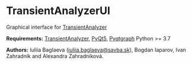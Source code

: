 # TransientAnalyzerUI

Graphical interface for [TransientAnalyzer](https://github.com/IuliiaBaglaeva/TransientAnalyzer)

**Requirements:** 
[TransientAnalyzer](https://github.com/IuliiaBaglaeva/TransientAnalyzer), [PyQt5](https://pypi.org/project/PyQt5/), [Pyqtgraph](https://www.pyqtgraph.org/) Python >= 3.7

**Authors:**  Iuliia Baglaeva (iuliia.baglaeva@savba.sk), Bogdan Iaparov, Ivan Zahradník and Alexandra Zahradníková.
